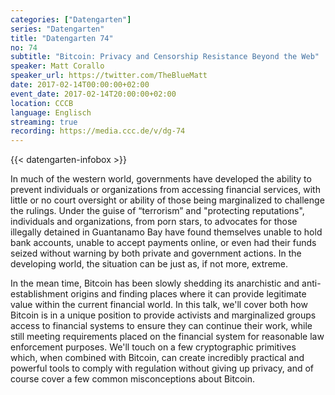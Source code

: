 ```yaml
---
categories: ["Datengarten"]
series: "Datengarten"
title: "Datengarten 74"
no: 74
subtitle: "Bitcoin: Privacy and Censorship Resistance Beyond the Web"
speaker: Matt Corallo
speaker_url: https://twitter.com/TheBlueMatt
date: 2017-02-14T00:00:00+02:00
event_date: 2017-02-14T20:00:00+02:00
location: CCCB
language: Englisch
streaming: true
recording: https://media.ccc.de/v/dg-74
---
```

{{< datengarten-infobox >}}

In much of the western world, governments have developed the ability to
prevent individuals or organizations from accessing financial services,
with little or no court oversight or ability of those being marginalized
to challenge the rulings. Under the guise of “terrorism” and \"protecting
reputations\", individuals and organizations, from porn stars, to
advocates for those illegally detained in Guantanamo Bay have found
themselves unable to hold bank accounts, unable to accept payments
online, or even had their funds seized without warning by both private
and government actions. In the developing world, the situation can be
just as, if not more, extreme.

In the mean time, Bitcoin has been slowly shedding its anarchistic and
anti-establishment origins and finding places where it can provide
legitimate value within the current financial world. In this talk, we'll
cover both how Bitcoin is in a unique position to provide activists and
marginalized groups access to financial systems to ensure they can
continue their work, while still meeting requirements placed on the
financial system for reasonable law enforcement purposes. We'll touch on
a few cryptographic primitives which, when combined with Bitcoin, can
create incredibly practical and powerful tools to comply with regulation
without giving up privacy, and of course cover a few common
misconceptions about Bitcoin.

